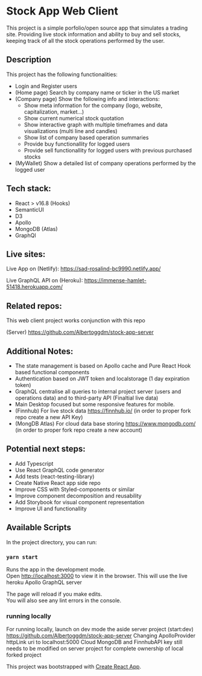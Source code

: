 # Stock App Web Client
This project is a simple porfolio/open source app that simulates a trading site. Providing live stock information and ability to buy and sell stocks, keeping track of all the stock operations performed by the user.

## Description
This project has the following functionalities:

- Login and Register users
- (Home page) Search by company name or ticker in the US market
- (Company page) Show the following info and interactions:
    * Show meta information for the company (logo, website, capitalization, market...)
    * Show current numerical stock quotation
    * Show interactive graph with multiple timeframes and data visualizations (multi line and candles)
    * Show list of company based operation summaries
    * Provide buy functionallity for logged users
    * Provide sell functionallity for logged users with previous purchased stocks
- (MyWallet) Show a detailed list of company operations performed by the logged user

## Tech stack:
- React > v16.8 (Hooks)
- SemanticUI
- D3
- Apollo
- MongoDB (Atlas)
- GraphQl

## Live sites:
Live App on (Netlify): https://sad-rosalind-bc9990.netlify.app/

Live GraphQL API on (Heroku): https://immense-hamlet-51418.herokuapp.com/

## Related repos:
This web client project works conjunction with this repo

(Server) https://github.com/Albertoggdm/stock-app-server

## Additional Notes:
- The state management is based on Apollo cache and Pure React Hook based functional components
- Authentication based on JWT token and localstorage (1 day expiration token)
- GraphQL centralise all queries to internal project server (users and operations data) and to third-party API (Finaltial live data)
- Main Desktop focused but some responsive features for mobile.
- (Finnhub) For live stock data https://finnhub.io/ (in order to proper fork repo create a new API Key)
- (MongDB Atlas) For cloud data base storing https://www.mongodb.com/ (in order to proper fork repo create a new account)

## Potential next steps:
- Add Typescript
- Use React GraphQL code generator
- Add tests (react-testing-library)
- Create Native React app side repo
- Improve CSS with Styled-components or similar
- Improve component decomposition and reusability
- Add Storybook for visual component representation
- Improve UI and functionallity

## Available Scripts

In the project directory, you can run:

### `yarn start`

Runs the app in the development mode.<br />
Open [http://localhost:3000](http://localhost:3000) to view it in the browser.
This will use the live heroku Apollo GraphQL server

The page will reload if you make edits.<br />
You will also see any lint errors in the console.

### running locally
For running locally, launch on dev mode the aside server project (start:dev) https://github.com/Albertoggdm/stock-app-server
Changing ApolloProvider httpLink uri to localhost:5000
Cloud MongoDB and FinnhubAPI key still needs to be modified on server project for complete ownership of local forked project

This project was bootstrapped with [Create React App](https://github.com/facebook/create-react-app).

